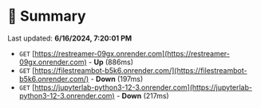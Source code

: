 # 📖 Summary
Last updated: **6/16/2024, 7:20:01 PM**

- `GET` [https://restreamer-09gx.onrender.com](https://restreamer-09gx.onrender.com) - **Up** (886ms)
- `GET` [https://filestreambot-b5k6.onrender.com/](https://filestreambot-b5k6.onrender.com/) - **Down** (197ms)
- `GET` [https://jupyterlab-python3-12-3.onrender.com](https://jupyterlab-python3-12-3.onrender.com) - **Down** (217ms)
